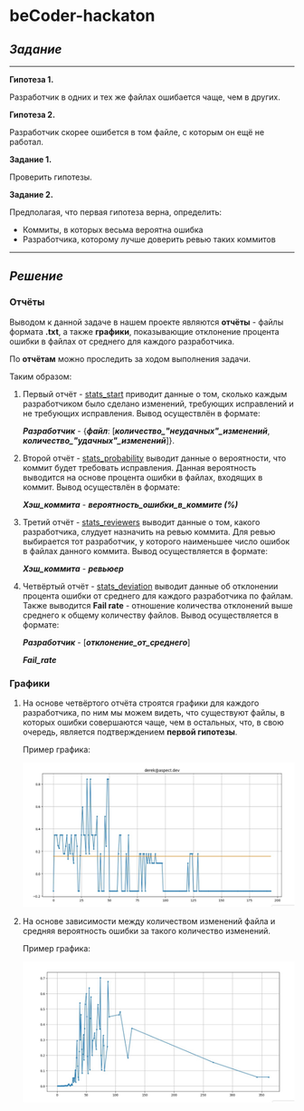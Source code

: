 # **beСoder-hackaton**

## *Задание*

---

**Гипотеза 1.**

Разработчик в одних и тех же файлах ошибается чаще, чем в других.

**Гипотеза 2.**

Разработчик скорее ошибется в том файле, с которым он ещё не работал.

**Задание 1.**

Проверить гипотезы.

**Задание 2.**

Предполагая, что первая гипотеза верна, определить:

- Коммиты, в которых весьма вероятна ошибка
- Разработчика, которому лучше доверить ревью таких коммитов

---

## *Решение*

### **Отчёты**

Выводом к данной задаче в нашем проекте являются **отчёты** - файлы формата **.txt**, а также **графики**, показывающие отклонение процента ошибки в файлах от среднего для каждого разработчика.

По **отчётам** можно проследить за ходом выполнения задачи.

Таким образом:

1. Первый отчёт - [stats_start]() приводит данные о том, сколько каждым разработчиком было сделано изменений, требующих исправлений и не требующих исправления. Вывод осуществлён в формате:

    ***Разработчик*** - {***файл***: [***количество_"неудачных"_изменений***, ***количество_"удачных"_изменений***]}.

2. Второй отчёт - [stats_probability]() выводит данные о вероятности, что коммит будет требовать исправления. Данная вероятность выводится на основе процента ошибки в файлах, входящих в коммит. Вывод осуществлён в формате:

    ***Хэш_коммита*** - ***вероятность_ошибки_в_коммите (%)***

3. Третий отчёт - [stats_reviewers]() выводит данные о том, какого разработчика, слудует назначить на ревью коммита. Для ревью выбирается тот разработчик, у которого наименьшее число ошибок в файлах данного коммита. Вывод осуществляется в формате:

    ***Хэш_коммита*** - ***ревьюер***

4. Четвёртый отчёт - [stats_deviation]() выводит данные об отклонении процента ошибки от среднего для каждого разработчика по файлам. Также выводится **Fail rate** - отношение количества отклонений выше среднего к общему количеству файлов. Вывод осуществляется в формате:

   ***Разработчик*** - [***отклонение_от_среднего***]

   ***Fail_rate***

### **Графики**

1. На основе четвёртого отчёта строятся графики для каждого разработчика, по ним мы можем видеть, что существуют файлы, в которых ошибки совершаются чаще, чем в остальных, что, в свою очередь, является подтверждением **первой гипотезы**.

    Пример графика:

    <div>
        <img src = "https://github.com/akiracrying/becoder-hack/blob/task1/img/graph_1.jpg"></img>
    </div>

2. На основе зависимости между количеством изменений файла и средняя вероятность ошибки за такого количество изменений.

    Пример графика:

    <div>
        <img src = "https://github.com/akiracrying/becoder-hack/blob/task1/img/graph_2.jpg"></img>
    </div>
